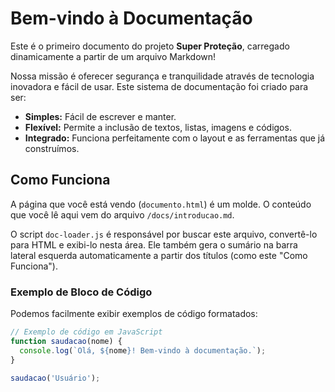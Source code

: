 # Bem-vindo à Documentação

Este é o primeiro documento do projeto **Super Proteção**, carregado dinamicamente a partir de um arquivo Markdown!

Nossa missão é oferecer segurança e tranquilidade através de tecnologia inovadora e fácil de usar. Este sistema de documentação foi criado para ser:
- **Simples:** Fácil de escrever e manter.
- **Flexível:** Permite a inclusão de textos, listas, imagens e códigos.
- **Integrado:** Funciona perfeitamente com o layout e as ferramentas que já construímos.

## Como Funciona

A página que você está vendo (`documento.html`) é um molde. O conteúdo que você lê aqui vem do arquivo `/docs/introducao.md`.

O script `doc-loader.js` é responsável por buscar este arquivo, convertê-lo para HTML e exibi-lo nesta área. Ele também gera o sumário na barra lateral esquerda automaticamente a partir dos títulos (como este "Como Funciona").

### Exemplo de Bloco de Código

Podemos facilmente exibir exemplos de código formatados:

```javascript
// Exemplo de código em JavaScript
function saudacao(nome) {
  console.log(`Olá, ${nome}! Bem-vindo à documentação.`);
}

saudacao('Usuário');
